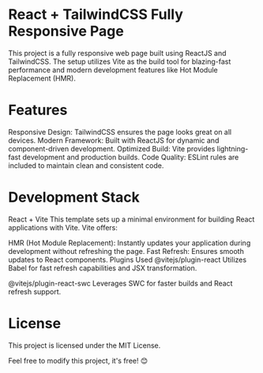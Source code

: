 # React + TailwindCSS Fully Responsive Page
This project is a fully responsive web page built using ReactJS and TailwindCSS. The setup utilizes Vite as the build tool for blazing-fast performance and modern development features like Hot Module Replacement (HMR).

# Features
Responsive Design: TailwindCSS ensures the page looks great on all devices.
Modern Framework: Built with ReactJS for dynamic and component-driven development.
Optimized Build: Vite provides lightning-fast development and production builds.
Code Quality: ESLint rules are included to maintain clean and consistent code.
# Development Stack
React + Vite
This template sets up a minimal environment for building React applications with Vite. Vite offers:

HMR (Hot Module Replacement): Instantly updates your application during development without refreshing the page.
Fast Refresh: Ensures smooth updates to React components.
Plugins Used
@vitejs/plugin-react
Utilizes Babel for fast refresh capabilities and JSX transformation.

@vitejs/plugin-react-swc
Leverages SWC for faster builds and React refresh support.

# License
This project is licensed under the MIT License.

Feel free to modify this project, it's free! 😊
